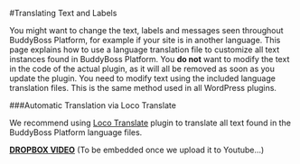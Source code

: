 #Translating Text and Labels

You might want to change the text, labels and messages seen throughout BuddyBoss Platform, for example if your site is in another language. This page explains how to use a language translation file to customize all text instances found in BuddyBoss Platform. You **do not** want to modify the text in the code of the actual plugin, as it will all be removed as soon as you update the plugin. You need to modify text using the included language translation files. This is the same method used in all WordPress plugins.

###Automatic Translation via Loco Translate

We recommend using [Loco Translate](https://wordpress.org/plugins/loco-translate/) plugin to translate all text found in the BuddyBoss Platform language files.

[**DROPBOX VIDEO**](https://www.dropbox.com/s/25aamvtcbo60kxg/buddyboss-platform-language-translations.mp4?raw=1)
(To be embedded once we upload it to Youtube...)